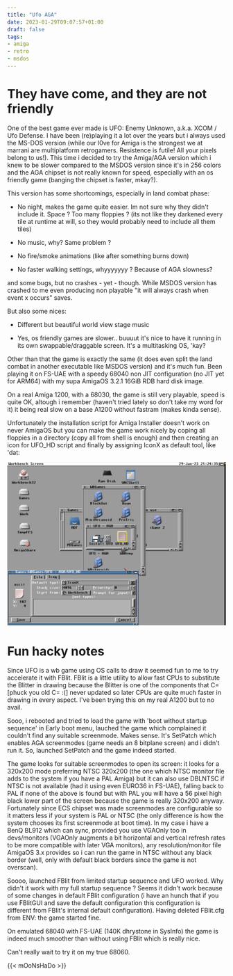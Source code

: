 ```yaml
---
title: "Ufo AGA"
date: 2023-01-29T09:07:57+01:00
draft: false
tags:
- amiga
- retro
- msdos
---
```

# They have come, and they are not friendly

One of the best game ever made is UFO: Enemy Unknown, a.k.a. XCOM / Ufo Defense. I have been (re)playing it a lot over the years but i always used the MS-DOS version (while our l0ve for Amiga is the strongest we at marrani are multiplatform retrogamers. Resistence is futile! All your pixels belong to us!). This time i decided to try the Amiga/AGA version which i knew to be slower compared to the MSDOS version since it's in 256 colors and the AGA chipset is not really known for speed, especially with an os friendly game (banging the chipset is faster, mkay?).

This version has some shortcomings, especially in land combat phase:

- No night, makes the game quite easier. Im not sure why they didn't include it. Space ? Too many floppies ? (its not like they darkened every tile at runtime at will, so they would probably need to include all them tiles)

- No music, why? Same problem ? 

- No fire/smoke animations (like after something burns down)

- No faster walking settings, whyyyyyyy ? Because of AGA slowness?

and some bugs, but no crashes - yet - though. While MSDOS version has crashed to me even producing non playable "it will always crash when event x occurs" saves.

But also some nices:

- Different but beautiful world view stage music

- Yes, os friendly games are slower.. buuuut it's nice to have it running in its own swappable/draggable screen. It's a multitasking OS, 'kay?

Other than that the game is exactly the same (it does even split the land combat in another executable like MSDOS version) and it's much fun. Been playing it on FS-UAE with a speedy 68040 non JIT configuration (no JIT yet for ARM64) with my supa AmigaOS 3.2.1 16GiB RDB hard disk image.

On a real Amiga 1200, with a 68030, the game is still very playable, speed is quite OK, altough i remember (haven't tried lately so don't take my word for it) it being real slow on a base A1200 without fastram (makes kinda sense).

Unfortunately the installation script for Amiga Installer doesn't work on never AmigaOS but you can make the game work nicely by coping all floppies in a directory (copy all from shell is enough) and then creating an icon for UFO_HD script and finally by assigning IconX as default tool, like 'dat:

![](./iconx.png)

# Fun hacky notes

Since UFO is a wb game using OS calls to draw it seemed fun to me to try accelerate it with FBlit. FBlit is a little utility to allow fast CPUs to substitute the Blitter in drawing because the Blitter is one of the components that C= [phuck you old C= :(] never updated so later CPUs are quite much faster in drawing in every aspect. I've been trying this on my real A1200 but to no avail.

Sooo, i rebooted and tried to load the game with 'boot without startup sequence' in Early boot menu, lauched the game which complained it couldn't find any suitable screenmode. Makes sense. It's SetPatch which enables AGA screenmodes (game needs an 8 bitplane screen) and i didn't run it. So, launched SetPatch and the game indeed started. 

The game looks for suitable screenmodes to open its screen: it looks for a 320x200 mode preferring NTSC 320x200 (the one which NTSC monitor file adds to the system if you have a PAL Amiga) but it can also use DBLNTSC if NTSC is not available (had it using even EURO36 in FS-UAE), falling back to PAL if none of the above is found but with PAL you will have a 56 pixel high black lower part of the screen because the game is really 320x200 anyway. Fortunately since ECS chipset was made screenmodes are configurable so it matters less if your system is PAL or NTSC (the only difference is how the system chooses its first screenmode at boot time). In my case i have a BenQ BL912 which can sync, provided you use VGAOnly too in devs/monitors (VGAOnly augments a bit horizontal and vertical refresh rates to be more compatible with later VGA monitors), any resolution/monitor file AmigaOS 3.x provides so i can run the game in NTSC without any black border (well, only with default black borders since the game is not overscan).

Soooo, launched FBlit from limited startup sequence and UFO worked. Why didn't it work with my full startup sequence ? Seems it didn't work because of some changes in default FBlit configuration (i have an hunch that if you use FBlitGUI and save the default configuration this configuration is different from FBlit's internal default configuration). Having deleted FBlit.cfg from ENV: the game started fine. 

On emulated 68040 with FS-UAE (140K dhrystone in SysInfo) the game is indeed much smoother than without using FBlit which is really nice.

Can't really wait to try it on my true 68060.

{{< mOoNsHaDo >}}